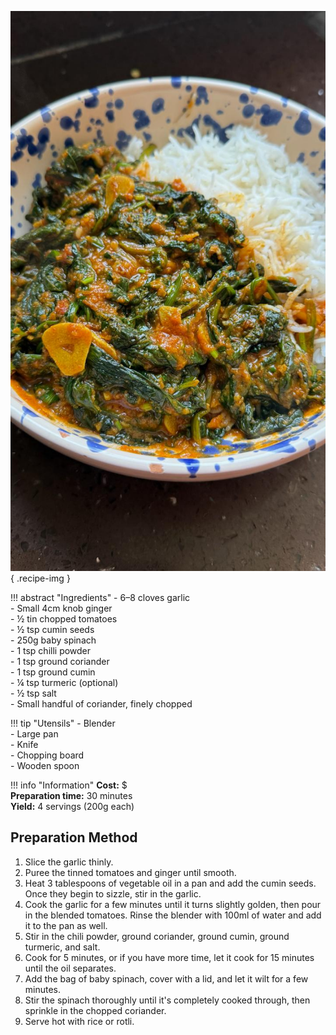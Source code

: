 ![Spinach Curry](../images/spinach-curry.jpg){ .recipe-img }

!!! abstract "Ingredients"
    - 6–8 cloves garlic  
    - Small 4cm knob ginger  
    - ½ tin chopped tomatoes  
    - ½ tsp cumin seeds  
    - 250g baby spinach  
    - 1 tsp chilli powder  
    - 1 tsp ground coriander  
    - 1 tsp ground cumin  
    - ¼ tsp turmeric (optional)  
    - ½ tsp salt  
    - Small handful of coriander, finely chopped  

!!! tip "Utensils"
    - Blender  
    - Large pan  
    - Knife  
    - Chopping board  
    - Wooden spoon  

!!! info "Information"
    **Cost:** $  
    **Preparation time:** 30 minutes  
    **Yield:** 4 servings (200g each)  

## Preparation Method

1. Slice the garlic thinly.  
2. Puree the tinned tomatoes and ginger until smooth.  
3. Heat 3 tablespoons of vegetable oil in a pan and add the cumin seeds. Once they begin to sizzle, stir in the garlic.  
4. Cook the garlic for a few minutes until it turns slightly golden, then pour in the blended tomatoes. Rinse the blender with 100ml of water and add it to the pan as well.  
5. Stir in the chili powder, ground coriander, ground cumin, ground turmeric, and salt.  
6. Cook for 5 minutes, or if you have more time, let it cook for 15 minutes until the oil separates.  
7. Add the bag of baby spinach, cover with a lid, and let it wilt for a few minutes.  
8. Stir the spinach thoroughly until it's completely cooked through, then sprinkle in the chopped coriander.  
9. Serve hot with rice or rotli.  